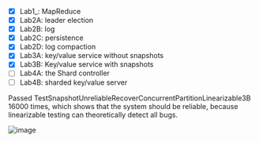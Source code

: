 - [x]  Lab1_: MapReduce
- [x]  Lab2A: leader election
- [x]  Lab2B: log
- [x]  Lab2C: persistence
- [x]  Lab2D: log compaction
- [x]  Lab3A: key/value service without snapshots
- [x]  Lab3B: Key/value service with snapshots
- [ ]  Lab4A: the Shard controller
- [ ]  Lab4B: sharded key/value server

Passed TestSnapshotUnreliableRecoverConcurrentPartitionLinearizable3B 16000 times, which shows that the system should be reliable, because linearizable testing can theoretically detect all bugs.

![image](https://github.com/TLinz/6.824-labs-2021/blob/master/img/3b.png)
